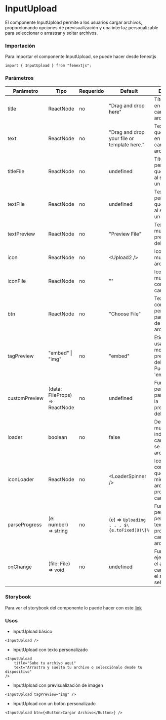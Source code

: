 # InputUpload

El componente InputUpload permite a los usuarios cargar archivos, proporcionando opciones de previsualización y una interfaz personalizable para seleccionar o arrastrar y soltar archivos.

### Importación

Para importar el componente InputUpload, se puede hacer desde fenextjs

```tsx copy
import { InputUpload } from "fenextjs";
```

### Parámetros

| Parámetro     | Tipo                            | Requerido | Default                                      | Descripcion                                                                                  |
| ------------- | ------------------------------- | --------- | -------------------------------------------- | -------------------------------------------------------------------------------------------- |
| title         | ReactNode                       | no        | "Drag and drop here"                         | Título mostrado en el área de carga de archivos.                                             |
| text          | ReactNode                       | no        | "Drag and drop your file or template here."  | Texto adicional que se muestra en el área de carga de archivos.                              |
| titleFile     | ReactNode                       | no        | undefined                                    | Título personalizado que se muestra al seleccionar un archivo.                               |
| textFile      | ReactNode                       | no        | undefined                                    | Texto personalizado que se muestra al seleccionar un archivo.                                |
| textPreview   | ReactNode                       | no        | "Preview File"                               | Texto que se muestra para la previsualización del archivo.                                   |
| icon          | ReactNode                       | no        | \<Upload2 /\>                                | Icono que se muestra en el área de carga.                                                    |
| iconFile      | ReactNode                       | no        | ""                                           | Icono que se muestra junto con el archivo cargado.                                           |
| btn           | ReactNode                       | no        | "Choose File"                                | Texto o componente personalizado para el botón de selección de archivo.                      |
| tagPreview    | "embed" \| "img"                | no        | "embed"                                      | Etiqueta HTML usada para mostrar la previsualización del archivo. Puede ser 'embed' o 'img'. |
| customPreview | (data: FileProps) =\> ReactNode | no        | undefined                                    | Función personalizada para renderizar la previsualización del archivo.                       |
| loader        | boolean                         | no        | false                                        | Determina si se muestra un indicador de carga mientras se sube el archivo.                   |
| iconLoader    | ReactNode                       | no        | \<LoaderSpinner /\>                          | Icono o componente que se muestra mientras el archivo está en proceso de carga.              |
| parseProgress | (e: number) =\> string          | no        | (e) =\> `Uploading . . . $\{e.toFixed(0)\}%` | Función que permite personalizar el texto de progreso de la carga de archivos.               |
| onChange      | (file: File) =\> void           | no        | undefined                                    | Función que se ejecuta cuando el archivo cambia, recibe el archivo seleccionado.             |

### Storybook

Para ver el storybook del componente lo puede hacer con este [link](https://fenextjs-component-storybook.vercel.app/?path=/story/input-inputupload--index)

### Usos

-   InputUpload básico

```tsx copy
<InputUpload />
```

-   InputUpload con texto personalizado

```tsx copy
<InputUpload
    title="Sube tu archivo aquí"
    text="Arrastra y suelta tu archivo o selecciónalo desde tu dispositivo"
/>
```

-   InputUpload con previsualización de imagen

```tsx copy
<InputUpload tagPreview="img" />
```

-   InputUpload con un botón personalizado

```tsx copy
<InputUpload btn={<Button>Cargar Archivo</Button>} />
```

